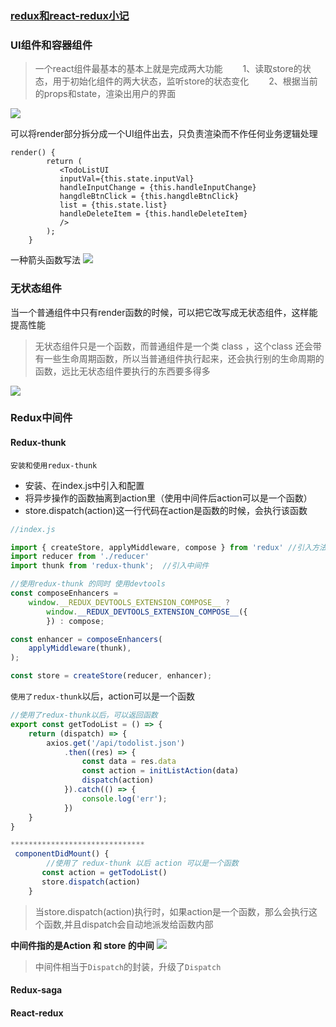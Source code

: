 ### [redux和react-redux小记](https://www.cnblogs.com/bax-life/p/8440326.html)

### UI组件和容器组件
>一个react组件最基本的基本上就是完成两大功能
　　1、读取store的状态，用于初始化组件的两大状态，监听store的状态变化
　　2、根据当前的props和state，渲染出用户的界面

![](https://upload-images.jianshu.io/upload_images/9249356-59f35d10cecf4952.png?imageMogr2/auto-orient/strip%7CimageView2/2/w/1240)

可以将render部分拆分成一个UI组件出去，只负责渲染而不作任何业务逻辑处理
```
render() {
        return (
           <TodoListUI 
           inputVal={this.state.inputVal}
           handleInputChange = {this.handleInputChange}
           hangdleBtnClick = {this.hangdleBtnClick}
           list = {this.state.list}
           handleDeleteItem = {this.handleDeleteItem}
           />
        );
    }
```
一种箭头函数写法
![](https://upload-images.jianshu.io/upload_images/9249356-9e119f991ae6fcb0.png?imageMogr2/auto-orient/strip%7CimageView2/2/w/1240)


### 无状态组件

当一个普通组件中只有render函数的时候，可以把它改写成无状态组件，这样能提高性能
> 无状态组件只是一个函数，而普通组件是一个类 class ，这个class 还会带有一些生命周期函数，所以当普通组件执行起来，还会执行别的生命周期的函数，远比无状态组件要执行的东西要多得多

![](https://upload-images.jianshu.io/upload_images/9249356-808c400af1174875.png?imageMogr2/auto-orient/strip%7CimageView2/2/w/1240)

### Redux中间件

#### Redux-thunk

`安装和使用redux-thunk`
- 安装、在index.js中引入和配置
- 将异步操作的函数抽离到action里（使用中间件后action可以是一个函数）
- store.dispatch(action)这一行代码在action是函数的时候，会执行该函数

```javascript
//index.js

import { createStore, applyMiddleware, compose } from 'redux' //引入方法
import reducer from './reducer'
import thunk from 'redux-thunk';  //引入中间件

//使用redux-thunk 的同时 使用devtools
const composeEnhancers =
    window.__REDUX_DEVTOOLS_EXTENSION_COMPOSE__ ?
        window.__REDUX_DEVTOOLS_EXTENSION_COMPOSE__({
        }) : compose;

const enhancer = composeEnhancers(
    applyMiddleware(thunk),
);

const store = createStore(reducer, enhancer);
```
`使用了redux-thunk`以后，action可以是一个函数
```javascript
//使用了redux-thunk以后，可以返回函数
export const getTodoList = () => {
    return (dispatch) => {
        axios.get('/api/todolist.json')
            .then((res) => {
                const data = res.data
                const action = initListAction(data)
                dispatch(action)
            }).catch(() => {
                console.log('err');
            })
    }
}

******************************
 componentDidMount() {
        //使用了 redux-thunk 以后 action 可以是一个函数
       const action = getTodoList()
       store.dispatch(action)
    }
```
>当store.dispatch(action)执行时，如果action是一个函数，那么会执行这个函数,并且dispatch会自动地派发给函数内部

**中间件指的是Action 和 store 的中间**
![](https://upload-images.jianshu.io/upload_images/9249356-99e200a0a1ba8375.png?imageMogr2/auto-orient/strip%7CimageView2/2/w/1240)
>中间件相当于`Dispatch`的封装，升级了`Dispatch`

#### Redux-saga

#### React-redux
